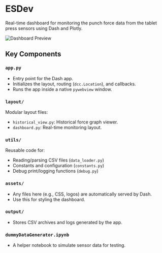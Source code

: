 # ESDev

Real-time dashboard for monitoring the punch force data from the tablet press sensors using Dash and Plotly.

![Dashboard Preview](./puncher.gif)

## Key Components

### `app.py`
- Entry point for the Dash app.
- Initializes the layout, routing (`dcc.Location`), and callbacks.
- Runs the app inside a native `pywebview` window.

### `layout/`
Modular layout files:
- `historical_view.py`: Historical force graph viewer.
- `dashboard.py`: Real-time monitoring layout.

### `utils/`
Reusable code for:
- Reading/parsing CSV files (`data_loader.py`)
- Constants and configuration (`constants.py`)
- Debug print/logging functions (`debug.py`)

### `assets/`
- Any files here (e.g., CSS, logos) are automatically served by Dash.
- Use this for styling the dashboard.

### `output/`
- Stores CSV archives and logs generated by the app.

### `dummyDataGenerator.ipynb`
- A helper notebook to simulate sensor data for testing.



